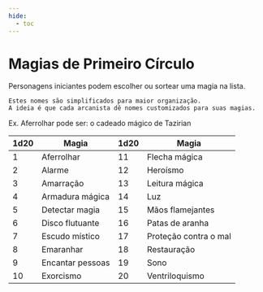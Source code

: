 ```yaml
---
hide:
  - toc
---
```


# Magias de Primeiro Círculo

Personagens iniciantes podem escolher ou sortear uma magia na lista.

````
Estes nomes são simplificados para maior organização. 
A ideia é que cada arcanista dê nomes customizados para suas magias.
````

Ex. Aferrolhar pode ser: o cadeado mágico de Tazirian

| 1d20 | Magia            | 1d20 | Magia                 |
| ---- | ---------------- | ---- | --------------------- |
| 1    | Aferrolhar       | 11   | Flecha mágica         |
| 2    | Alarme           | 12   | Heroísmo              |
| 3    | Amarração        | 13   | Leitura mágica        |
| 4    | Armadura mágica  | 14   | Luz                   |
| 5    | Detectar magia   | 15   | Mãos flamejantes      |
| 6    | Disco flutuante  | 16   | Patas de aranha       |
| 7    | Escudo místico   | 17   | Proteção contra o mal |
| 8    | Emaranhar        | 18   | Restauração           |
| 9    | Encantar pessoas | 19   | Sono                  |
| 10   | Exorcismo        | 20   | Ventriloquismo        |
